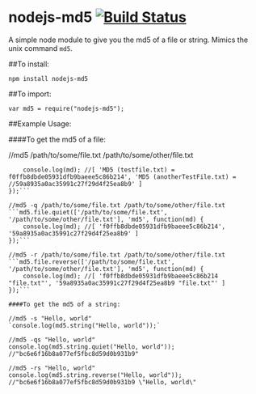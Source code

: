 # nodejs-md5  [![Build Status](https://travis-ci.org/heinst/nodejs-md5.svg)](https://travis-ci.org/heinst/nodejs-md5)

A simple node module to give you the md5 of a file or string. 
Mimics the unix command `md5`.

##To install:

`npm install nodejs-md5`

##To import:

`var md5 = require("nodejs-md5");`

##Example Usage:

####To get the md5 of a file:

//md5 /path/to/some/file.txt /path/to/some/other/file.txt
```md5.file(['/path/to/some/file.txt', '/path/to/some/other/file.txt'], 'md5', function(md) {
    console.log(md); //[ 'MD5 (testfile.txt) = f0ffb8dbde05931dfb9baeee5c86b214', 'MD5 (anotherTestFile.txt) =                                     //59a8935a0ac35991c27f29d4f25ea8b9' ]
});```

//md5 -q /path/to/some/file.txt /path/to/some/other/file.txt
```md5.file.quiet(['/path/to/some/file.txt', '/path/to/some/other/file.txt'], 'md5', function(md) {
    console.log(md); //[ 'f0ffb8dbde05931dfb9baeee5c86b214', '59a8935a0ac35991c27f29d4f25ea8b9' ]
});```

//md5 -r /path/to/some/file.txt /path/to/some/other/file.txt
```md5.file.reverse(['/path/to/some/file.txt', '/path/to/some/other/file.txt'], 'md5', function(md) {
    console.log(md); //[ 'f0ffb8dbde05931dfb9baeee5c86b214 "file.txt"', '59a8935a0ac35991c27f29d4f25ea8b9 "file.txt"' ]
});```

####To get the md5 of a string:

//md5 -s "Hello, world"
`console.log(md5.string("Hello, world"));`

//md5 -qs "Hello, world"
console.log(md5.string.quiet("Hello, world")); //"bc6e6f16b8a077ef5fbc8d59d0b931b9"

//md5 -rs "Hello, world"
console.log(md5.string.reverse("Hello, world")); //"bc6e6f16b8a077ef5fbc8d59d0b931b9 \"Hello, world\"
